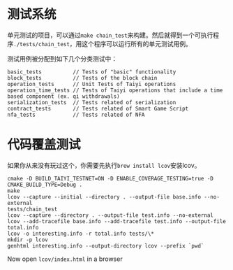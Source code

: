 # 测试系统

单元测试的项目，可以通过`make chain_test`来构建。然后就得到一个可执行程序`./tests/chain_test`，用这个程序可以运行所有的单元测试用例。

测试用例被分配到如下几个分类测试中：
```
basic_tests          // Tests of "basic" functionality
block_tests          // Tests of the block chain
operation_tests      // Unit Tests of Taiyi operations
operation_time_tests // Tests of Taiyi operations that include a time based component (ex. qi withdrawals)
serialization_tests  // Tests related of serialization
contract_tests       // Tests related of Smart Game Script
nfa_tests            // Tests related of NFA
```

# 代码覆盖测试

如果你从来没有玩过这个，你需要先执行`brew install lcov`安装lcov。

```
cmake -D BUILD_TAIYI_TESTNET=ON -D ENABLE_COVERAGE_TESTING=true -D CMAKE_BUILD_TYPE=Debug .
make
lcov --capture --initial --directory . --output-file base.info --no-external
tests/chain_test
lcov --capture --directory . --output-file test.info --no-external
lcov --add-tracefile base.info --add-tracefile test.info --output-file total.info
lcov -o interesting.info -r total.info tests/\*
mkdir -p lcov
genhtml interesting.info --output-directory lcov --prefix `pwd`
```

Now open `lcov/index.html` in a browser
